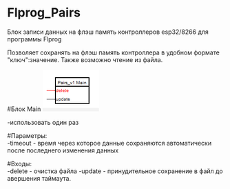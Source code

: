 # Flprog_Pairs
 Блок записи данных на флэш память контроллеров esp32/8266 для программы Flprog 

Позволяет сохранять на флэш память контроллера в удобном формате "ключ":значение.
Также возможно чтение из файла.

#Блок Main
![promo](/docs/main.png)

-использовать один раз<br>

#Параметры:<br>
	-timeout - время через которое данные сохраняются автоматически после последнего изменения данных

#Входы:<br>
	-delete - очистка файла
	-update - принудительное сохранение в файл до авершения таймаута.
	

